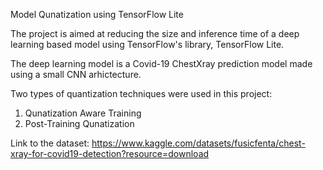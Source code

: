 
Model Qunatization using TensorFlow Lite

The project is aimed at reducing the size and inference time of a deep learning based model using TensorFlow's library, TensorFlow Lite. 

The deep learning model is a Covid-19 ChestXray prediction model made using a small CNN arhictecture. 

Two types of quantization techniques were used in this project:
1. Qunatization Aware Training
2. Post-Training Qunatization

Link to the dataset: https://www.kaggle.com/datasets/fusicfenta/chest-xray-for-covid19-detection?resource=download

